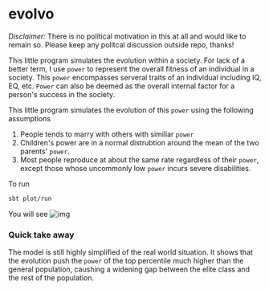 # evolvo

*Disclaimer:* There is no political motivation in this at all and would like to remain so. Please keep any politcal discussion outside repo, thanks!

This little program simulates the evolution within a society.
For lack of a better term, I use `power` to represent the overall fitness of an individual in a society. 
This `power` encompasses serveral traits of an individual including IQ, EQ, etc. `Power` can also be deemed as the overall internal factor for a person's success in the society.  

This little program simulates the evolution of this `power` using the following assumptions

1. People tends to marry with others with similiar `power`
2. Children's power are in a normal distrubtion around the mean of the two parents' `power`. 
3. Most people reproduce at about the same rate regardless of their `power`, except those whose uncommonly low `power` incurs severe disabilities. 


To run 

```bash
sbt plot/run
```
You will see
![img](https://i.imgur.com/G7jEfnk.gif)


### Quick take away

The model is still highly simplified of the real world situation. It shows that the evolution push the `power` of the top percentile much higher than the general population, caushing a widening gap between the elite class and the rest of the population. 
